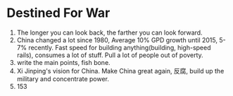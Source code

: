 # Destined For War

1. The longer you can look back, the farther you can look forward.
2. China changed a lot since 1980, Average 10% GPD growth until 2015, 5-7% recently. Fast speed for building anything(building, high-speed rails), consumes a lot of stuff. Pull a lot of people out of poverty. 
3. write the main points, fish bone. 
4. Xi Jinping's vision for China. Make China great again, 反腐, build up the military and concentrate power. 
6. 153
